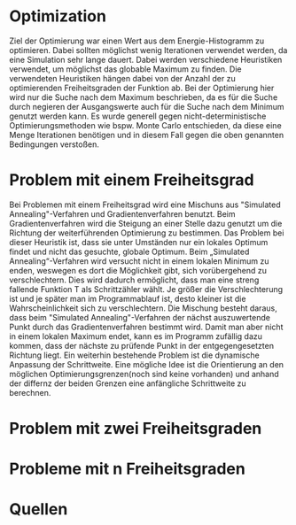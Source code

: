# Optimization

Ziel der Optimierung war einen Wert aus dem Energie-Histogramm zu optimieren. Dabei sollten möglichst wenig Iterationen verwendet werden, da eine Simulation sehr lange dauert. Dabei werden verschiedene Heuristiken verwendet, um möglichst das globable Maximum zu finden. Die verwendeten Heuristiken hängen dabei von der Anzahl der zu optimierenden Freiheitsgraden der Funktion ab.
Bei der Optimierung hier wird nur die Suche nach dem Maximum beschrieben, da es für die Suche durch negieren der Ausgangswerte auch für die Suche nach dem Minimum genutzt werden kann.
Es wurde generell gegen nicht-deterministische Optimierungsmethoden wie bspw. Monte Carlo entschieden, da diese eine Menge Iterationen benötigen und in diesem Fall gegen die oben genannten Bedingungen verstoßen.

# Problem mit einem Freiheitsgrad
Bei Problemen mit einem Freiheitsgrad wird eine Mischuns aus "Simulated Annealing"-Verfahren und Gradientenverfahren benutzt.
Beim Gradientenverfahren wird die Steigung an einer Stelle dazu genutzt um die Richtung der weiterführenden Optimierung zu bestimmen. Das Problem bei dieser Heuristik ist, dass sie unter Umständen nur ein lokales Optimum findet und nicht das gesuchte, globale Optimum.
Beim  „Simulated Annealing“-Verfahren wird versucht nicht in einem lokalen Minimum zu enden, weswegen es dort die Möglichkeit gibt, sich vorübergehend zu verschlechtern. Dies wird dadurch ermöglicht, dass man eine streng fallende Funktion T als Schrittzähler wählt. Je größer die Verschlechterung ist und je später man im Programmablauf ist, desto kleiner ist die Wahrscheinlichkeit sich zu verschlechtern.
Die Mischung besteht daraus, dass beim "Simulated Annealing"-Verfahren der nächst auszuwertende Punkt durch das Gradientenverfahren bestimmt wird. Damit man aber nicht in einem lokalen Maximum endet, kann es im Programm zufällig dazu kommen, dass der nächste zu prüfende Punkt in der entgegengesetzten Richtung liegt.
Ein weiterhin bestehende Problem ist die dynamische Anpassung der Schrittweite. Eine mögliche Idee ist die Orientierung an den möglichen Optimierungsgrenzen(noch sind keine vorhanden) und anhand der differnz der beiden Grenzen eine anfängliche Schrittweite zu berechnen.

# Problem mit zwei Freiheitsgraden

# Probleme mit n Freiheitsgraden

# Quellen
